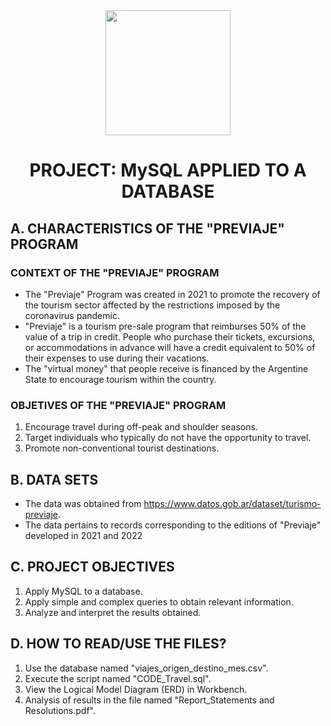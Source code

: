 <div id="header" align="center">
    <img src="https://media.giphy.com/media/v1.Y2lkPTc5MGI3NjExbWN0dTQzaHN5M3E5bG5pYnBmNjkyb3IwOGF6bmVlMG95OGZ2cjU3cyZlcD12MV9pbnRlcm5hbF9naWZfYnlfaWQmY3Q9Zw/AErExHJVxRbkm5hPkB/giphy.gif" width="200" />
    <h1 align="center"> PROJECT: MySQL APPLIED TO A DATABASE </h1>
</div>

## A. CHARACTERISTICS OF THE "PREVIAJE" PROGRAM

### CONTEXT OF THE "PREVIAJE" PROGRAM
- The "Previaje" Program was created in 2021 to promote the recovery of the tourism sector affected by the restrictions imposed by the coronavirus pandemic.
- "Previaje" is a tourism pre-sale program that reimburses 50% of the value of a trip in credit. People who purchase their tickets, excursions, or accommodations in advance will have a credit equivalent to 50% of their expenses to use during their vacations.
- The "virtual money" that people receive is financed by the Argentine State to encourage tourism within the country.

### OBJETIVES OF THE "PREVIAJE" PROGRAM
1) Encourage travel during off-peak and shoulder seasons.
2) Target individuals who typically do not have the opportunity to travel.
3) Promote non-conventional tourist destinations.

## B. DATA SETS
- The data was obtained from https://www.datos.gob.ar/dataset/turismo-previaje.
- The data pertains to records corresponding to the editions of "Previaje" developed in 2021 and 2022

## C. PROJECT OBJECTIVES
1) Apply MySQL to a database.
2) Apply simple and complex queries to obtain relevant information.
3) Analyze and interpret the results obtained.

## D. HOW TO READ/USE THE FILES?
1) Use the database named "viajes_origen_destino_mes.csv".
2) Execute the script named "CODE_Travel.sql".
3) View the Logical Model Diagram (ERD) in Workbench.
4) Analysis of results in the file named "Report_Statements and Resolutions.pdf".

